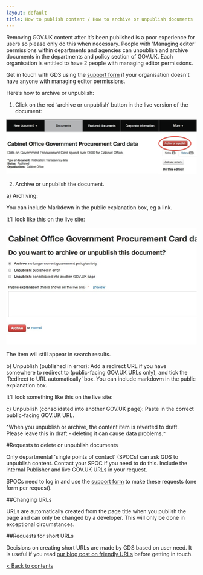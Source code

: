 ```yaml
---
layout: default
title: How to publish content / How to archive or unpublish documents
---
```


Removing GOV.UK content after it’s been published is a poor experience for users so please only do this when necessary. People with 'Managing editor' permissions within departments and agencies can unpublish and archive documents in the departments and policy section of GOV.UK. Each organisation is entitled to have 2 people with managing editor permissions.

Get in touch with GDS using the [support form](https://gov.uk/support/internal) if your organisation doesn't have anyone with managing editor permissions.

Here’s how to archive or unpublish:

1. Click on the red ‘archive or unpublish’ button in the live version of the document:

![Archive button](archive-button.png)

2. Archive or unpublish the document.

a) Archiving: 

You can include Markdown in the public explanation box, eg a link. 

It’ll look like this on the live site:

![Explanation box](explanation-box.png)

The item will still appear in search results.

b) Unpublish (published in error): 
Add a redirect URL if you have somewhere to redirect to (public-facing GOV.UK URLs only), and tick the ‘Redirect to URL automatically’ box. 
You can include markdown in the public explanation box. 


It’ll look something like this on the live site:




c) Unpublish (consolidated into another GOV.UK page):
Paste in the correct public-facing GOV.UK URL.

^When you unpublish or archive, the content item is reverted to draft. Please leave this in draft - deleting it can cause data problems.^







#Requests to delete or unpublish documents

Only departmental 'single points of contact' (SPOCs) can ask GDS to unpublish content. Contact your SPOC if you need to do this. Include the internal Publisher and live GOV.UK URLs in your request. 

SPOCs need to log in and use the [support form](https://support.production.alphagov.co.uk) to make these requests (one form per request).


##Changing URLs

URLs are automatically created from the page title when you publish the page and can only be changed by a developer. This will only be done in exceptional circumstances.

##Requests for short URLs

Decisions on creating short URLs are made by GDS based on user need. It is useful if you read [our blog post on friendly URLs](http://inside-inside-gov.tumblr.com/post/47775179301/short-urls-for-organisations-profile-pages) before getting in touch.

[< Back to contents](http://alphagov.github.io/inside-government-admin-guide/)
